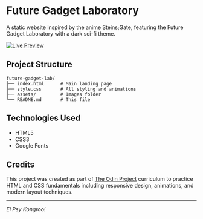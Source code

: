 # Future Gadget Laboratory

A static website inspired by the anime Steins;Gate, featuring the Future Gadget Laboratory with a dark sci-fi theme.

<a href="https://aszcodes.github.io/fg-laboratory/" target="_blank">
  <img src="https://img.shields.io/badge/Live%20Preview-Click%20Here-2b2b2b?style=for-the-badge&logo=firefox-browser&logoColor=white" alt="Live Preview" />
</a>

## Project Structure

```
future-gadget-lab/
├── index.html      # Main landing page
├── style.css       # All styling and animations
├── assets/         # Images folder
└── README.md       # This file
```

## Technologies Used

-   HTML5
-   CSS3
-   Google Fonts

## Credits

This project was created as part of [The Odin Project](https://www.theodinproject.com/) curriculum to practice HTML and CSS fundamentals including responsive design, animations, and modern layout techniques.

---

_El Psy Kongroo!_
